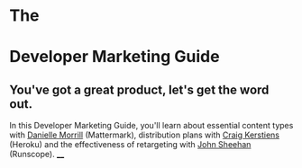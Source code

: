 # The

# Developer Marketing Guide

## You've got a great product, let's get the word out.

In this Developer Marketing Guide, you'll learn about essential content types with [Danielle Morrill][0] (Mattermark), distribution plans with [Craig Kerstiens][1] (Heroku) and the effectiveness of retargeting with [John Sheehan][2] (Runscope).
[__
][0]


[0]: #content-types
[1]: #distribution
[2]: #retargeting